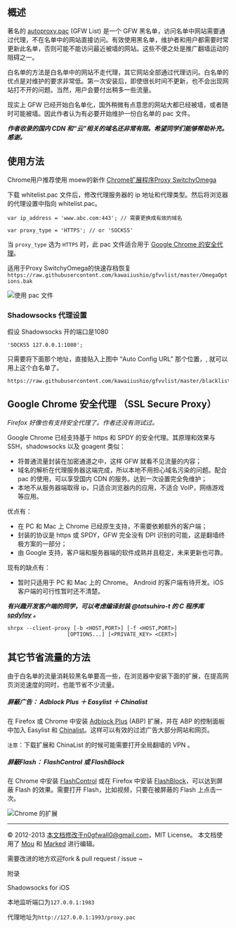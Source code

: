 概述 
-----

著名的 [autoproxy.pac](https://autoproxy.org) (GFW List)  是一个 GFW 黑名单，访问名单中网站需要通过代理，不在名单中的网站直接访问。有效使用黑名单，维护者和用户都需要时常更新此名单，否则可能不能访问最近被墙的网站。这些不便之处是推广翻墙运动的阻碍之一。

白名单的方法是白名单中的网站不走代理，其它网站全部通过代理访问。白名单的优点是对维护的要求非常低。第一次安装后，即使很长时间不更新，也不会出现网站打不开的问题。当然，用户会要付出稍多一些流量。

现实上 GFW 已经开始白名单化，国外稍微有点意思的网站大都已经被墙，或者随时可能被墙。因此作者认为有必要开始维护一份白名单的 pac 文件。

***作者收录的国内 CDN 和“云”相关的域名还非常有限。希望同学们能够帮助补充。感谢。***

使用方法
---------
Chrome用户推荐使用 moew的新作 [Chrome扩展程序Proxy SwitchyOmega](https://chrome.google.com/webstore/detail/proxy-switchyomega/padekgcemlokbadohgkifijomclgjgif)


下载 whitelist.pac 文件后，修改代理服务器的 ip 地址和代理类型。然后将浏览器的代理设置中指向 whitelist.pac。


```
var ip_address = 'www.abc.com:443'; // 需要更换成有效的域名
```

```
var proxy_type = 'HTTPS'; // or 'SOCKS5'
```

当 `proxy_type`  选为 `HTTPS` 时，此 pac 文件适合用于 [Google Chrome 的安全代理](http://www.chromium.org/developers/design-documents/secure-web-proxy)。


适用于Proxy SwitchyOmega的快速存档恢复 `https://raw.githubusercontent.com/kawaiiushio/gfvvlist/master/OmegaOptions.bak`

![使用 pac 文件](http://ww2.sinaimg.cn/large/6d9bd6a5gw1eogqk48awgj21ci10yk01.jpg)


### Shadowsocks 代理设置


假设 Shadowsocks 开的端口是1080 

```
'SOCKS5 127.0.0.1:1080';
```


只需要将下面那个地址，直接贴入上图中 “Auto Config URL” 那个位置，,
就可以用上这个白名单了。

```
https://raw.githubusercontent.com/kawaiiushio/gfvvlist/master/blacklist.pac
```




Google Chrome 安全代理 （SSL Secure Proxy）
-----------

_Firefox 好像也有支持安全代理了。作者还没有测试过。_


Google Chrome 已经支持基于 https 和 SPDY 的安全代理。其原理和效果与 SSH，shadowsocks 以及 goagent 类似：

* 将普通流量封装在加密通道之中，这样 GFW 就看不见流量的内容；
* 域名的解析在代理服务器这端完成，所以本地不用担心域名污染的问题。配合 pac 的使用，可以享受国内 CDN 的服务。达到一次设置完全免维护；
* 本地不从服务器端取得 ip，只适合浏览器内的应用，不适合 VoIP，网络游戏等应用。

优点有：

* 在 PC 和 Mac 上 Chrome 已经原生支持，不需要依赖额外的客户端；
* 封装的协议是 https 或 SPDY，GFW 完全没有 DPI 识别的可能，这是翻墙终极方案的一部分；
* 由 Google 支持，客户端和服务器端的软件成熟并且稳定，未来更新也可靠。

现有的缺点有：

* 暂时只适用于 PC 和 Mac 上的 Chrome。 Android 的客户端有待开发。iOS 客户端的可行性暂时还不清楚。

***有兴趣开发客户端的同学，可以考虑编译封装 @tatsuhiro-t 的 C 程序库 [spdylay](https://github.com/tatsuhiro-t/spdylay) 。***

```
shrpx --client-proxy [-b <HOST,PORT>] [-f <HOST,PORT>] 
				   [OPTIONS...] [<PRIVATE_KEY> <CERT>]
```


其它节省流量的方法
----------------


由于白名单的流量消耗较黑名单要高一些，在浏览器中安装下面的扩展，在提高网页浏览速度的同时，也能节省不少流量。

##### 屏蔽广告： Adblock Plus ＋ Easylist ＋ Chinalist

在 Firefox 或 Chrome 中安装 [Adblock Plus](http://adblockplus.org/en/) (ABP) 扩展，并在 ABP 的控制面板中加入 Easylist 和 [Chinalist](http://code.google.com/p/adblock-chinalist/)。这样可以有效的过滤广告大部分网站和网页。

`注意`：下载扩展和 ChinaList 的时候可能需要打开全局翻墙的 VPN 。

##### 屏蔽Flash： FlashControl 或 FlashBlock

在 Chrome 中安装 [FlashControl](https://chrome.google.com/webstore/detail/flashcontrol/mfidmkgnfgnkihnjeklbekckimkipmoe) 或在 Firefox 中安装 [FlashBlock](https://addons.mozilla.org/zh-cn/firefox/addon/flashblock/)，可以达到屏蔽 Flash 的效果。需要打开 Flash，比如视频，只要在被屏蔽的 Flash 上点击一次。

![Chrome 的扩展](https://github.com/n0wa11/gfw_whitelist/blob/master/img/chrome-extension.png)

------

© 2012-2013 本文档修改于n0gfwall0@gmail.com，MIT License。 本文档使用了 [Mou](//mouapp.com) 和 [Marked](http://markedapp.com) 进行编辑。



需要改进的地方欢迎fork & pull request / issue ~


附录


Shadowsocks for iOS 

本地监听端口为`127.0.0.1:1983`

代理地址为`http://127.0.0.1:1993/proxy.pac`


